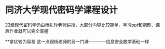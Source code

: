 # 同济大学现代密码学课程设计 

22级现代密码学仍由杨礼珍老师讲授，大部分内容比较简单，学习ppt和例题、课后作业就可以完全掌握

**拿优较为容易 这一点跟杨老师的另一门课————信息安全数学基础一样


 
